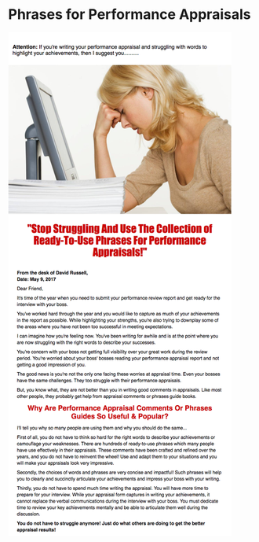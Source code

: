 # Phrases for Performance Appraisals
![Web preview](https://raw.githubusercontent.com/gbjack/Phrases-for-Performance-Appraisals/master/images/preview.png)